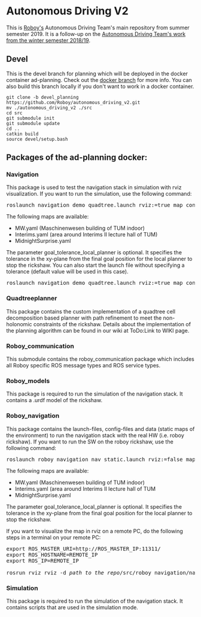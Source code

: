 # Autonomous Driving V2

This is [Roboy's](https://roboy.org) Autonomous Driving Team's main repository from summer semester 2019. It is a follow-up on the [Autonomous Driving Team's work from the winter semester 2018/19](https://github.com/Roboy/autonomous_driving).

## Devel

This is the devel branch for planning which will be deployed in the docker container ad-planning. Check out the [docker branch](https://github.com/Roboy/autonomous_driving_v2/tree/docker) for more info.
You can also build this branch locally if you don't want to work in a docker container.

```
git clone -b devel_planning https://github.com/Roboy/autonomous_driving_v2.git 
mv ./autonomous_driving_v2 ./src
cd src
git submodule init
git submodule update
cd ..
catkin build
source devel/setup.bash
```

## Packages of the ad-planning docker:

### Navigation
This package is used to test the navigation stack in simulation with rviz visualization.
If you want to run the simulation, use the following command:
<pre>
roslaunch navigation demo_quadtree.launch rviz:=true map_configfile:="<i>MapConfigfile.yaml</i>" goal_tolerance_local_planner:=<i>xx</i>
</pre>
The following maps are available:
- MW.yaml (Maschinenwesen building of TUM indoor)
- Interims.yaml (area around Interims II lecture hall of TUM)
- MidnightSurprise.yaml

The parameter goal_tolerance_local_planner is optional. It specifies the tolerance in the xy-plane from the final goal position for the local planner to stop the rickshaw. You can also start the launch file without specifying a tolerance (default value will be used in this case).
<pre>
roslaunch navigation demo_quadtree.launch rviz:=true map_configfile:="<i>MapConfigfile.yaml</i>"
</pre>

### Quadtreeplanner
This package contains the custom implementation of a quadtree cell decomposition based planner with path refinement to meet the non-holonomic constraints of the rickshaw. Details about the implementation of the planning algorithm can be found in our wiki at ToDo:Link to WIKI page.

### Roboy_communication
This submodule contains the roboy_communication package which includes all Roboy specific ROS message types and ROS service types.

### Roboy_models
This package is required to run the simulation of the navigation stack. It contains a .urdf model of the rickshaw.

### Roboy_navigation
This package contains the launch-files, config-files and data (static maps of the environment) to run the navigation stack with the real HW (i.e. roboy rickshaw).
If you want to run the SW on the roboy rickshaw, use the following command:
<pre>
roslaunch roboy_navigation nav_static.launch rviz:=false map_configfile:="<i>MapConfigfile.yaml</i>"  goal_tolerance_local_planner:=<i>xx</i>
</pre>
The following maps are available:
- MW.yaml (Maschinenwesen building of TUM indoor)
- Interims.yaml (area around Interims II lecture hall of TUM
- MidnightSurprise.yaml

The parameter goal_tolerance_local_planner is optional. It specifies the tolerance in the xy-plane from the final goal position for the local planner to stop the rickshaw.

If you want to visualize the map in rviz on a remote PC, do the following steps in a terminal on your remote PC:
<pre>
export ROS_MASTER_URI=http://ROS_MASTER_IP:11311/
export ROS_HOSTNAME=REMOTE_IP
export ROS_IP=REMOTE_IP

rosrun rviz rviz -d <i>path_to_the_repo</i>/src/roboy_navigation/nav.rviz
</pre>

### Simulation
This package is required to run the simulation of the navigation stack. It contains scripts that are used in the simulation mode.
